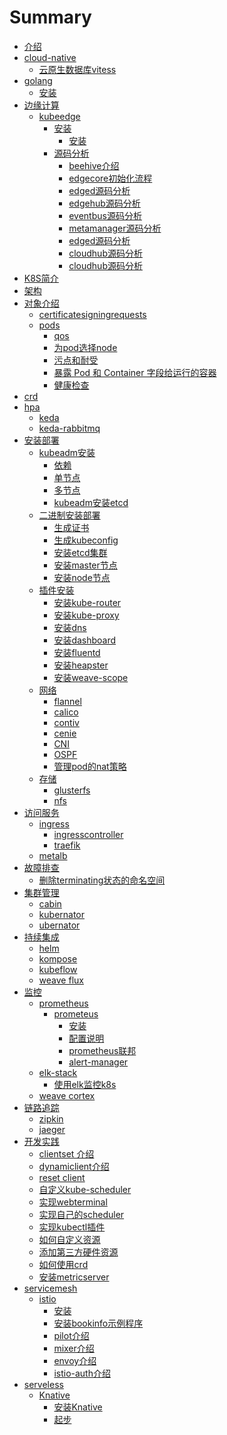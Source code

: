 # Summary

* [介绍](README.md)
* [cloud-native]()
  * [云原生数据库vitess](./cloudnative/cloud-native-vitess.md)
* [golang]()
   * [安装](golang/install.md)
* [边缘计算](edge-computing/readme.md)
   * [kubeedge](edge-computing/kubeedge/readme.md)
     * [安装]()
       * [安装](edge-computing/kubeedge/install/sourcecode.md)
     * [源码分析]()
       * [beehive介绍](edge-computing/kubeedge/kubeedge%20beehive%20介绍.md)
       * [edgecore初始化流程](edge-computing/kubeedge/edgecore初始化流程.md)
       * [edged源码分析](edge-computing/kubeedge/edgecore%20-%20edged源码分析.md)
       * [edgehub源码分析](edge-computing/kubeedge/edgecore%20-%20edgehub源码分析.md)
       * [eventbus源码分析](edge-computing/kubeedge/edgecore%20-%20eventbus.md)
       * [metamanager源码分析](edge-computing/kubeedge/edgecore%20-%20metamanager源码分析.md)
       * [edged源码分析](edge-computing/kubeedge/edgecore%20-%20servicebus源码分析.md)
       * [cloudhub源码分析](edge-computing/kubeedge/cloudcore%20-%20cloudhub.md)
       * [cloudhub源码分析](edge-computing/kubeedge/cloudcore%20-%20edgecontroller.md)
* [K8S简介](introduce/introduce-k8s.md)
* [架构](architecture/README.md)
* [对象介绍](object/README.md)
    * [certificatesigningrequests](object/certificatesigningrequests/README.md)
    * [pods](object/pods/README.md)
      * [qos](object/pods/pods-qos.md)
      * [为pod选择node](object/pods/pod-affinity.md)
      * [污点和耐受](object/pods/pod-taint-and-toleration.md)
      * [暴露 Pod 和 Container 字段给运行的容器](object/pods/pod-download-api.md)
      * [健康检查](object/pods/pod-health-check-and-lifecycle.md)
* [crd](object/custom-resource-definitions.md)
* [hpa]()
    * [keda](hpa/keda.md)
    * [keda-rabbitmq](hpa/使用RabbitMQ触发器创建ScaledObject.md)
* [安装部署](install/binary-install/README.md)
    * [kubeadm安装]()
        * [依赖](install/kubeadm-install/README.md)
        * [单节点](install/kubeadm-install/single-control-plane.md)
        * [多节点](install/kubeadm-install/multi-control-plane.md)
        * [kubeadm安装etcd](install/kubeadm-install/install-etcd-with-kubeadm.md)
    * [二进制安装部署](install/binary-install/get-binary.md)
        * [生成证书](install/binary-install/gencerts.md)
        * [生成kubeconfig](install/binary-install/genkubeconfig.md)
        * [安装etcd集群](install/binary-install/install-etcd.md)
        * [安装master节点](install/binary-install/install-master.md)
        * [安装node节点](install/binary-install/install-node.md)
    * [插件安装]()
        * [安装kube-router](install/addons/install-kube-router.md)
        * [安装kube-proxy](install/addons/install-kube-proxy.md)
        * [安装dns](install/addons/install-kube-dns.md)
        * [安装dashboard](install/addons/install-dashboard.md)
        * [安装fluentd](install/addons/install-fluentd-es.md)
        * [安装heapster](install/addons/install-heapster-influxdb-grafana.md)
        * [安装weave-scope](install/addons/weave-scope.md)
    * [网络](network/README.md)
        * [flannel](network/flanneld.md)
        * [calico](network/calico.md)
        * [contiv](network/contiv.md)
        * [cenie](network/CNI-cenie.md)
        * [CNI](network/CNI.md)
        * [OSPF](network/ospf.md)
        * [管理pod的nat策略](network/管理pod的nat策略.md)
    * [存储](storage/README.md)
        * [glusterfs](storage/gluster-storage.md)
        * [nfs](storage/nfs-strorage.md)
* [访问服务]()
    * [ingress](access-svc/ingress/README.md)     
        * [ingresscontroller](access-svc/ingress/nginx/nginx-ingress-controller.md)     
        * [traefik](access-svc/ingress/traefik/traefik-ingress.md)   
    * [metalb](access-svc/metalb%20-%20本地集群实现LoadBalancer.md)
* [故障排查]()
    * [删除terminating状态的命名空间](./trouble/delete-terminating-ns.md)
* [集群管理]()
    * [cabin](./cluster-mgr/cabin.md)
    * [kubernator](./cluster-mgr/kubernator.md)
    * [ubernator](./cluster-mgr/ubernator.md)
* [持续集成](CI/README.md)
    * [helm](CI/helm/README.md)
    * [kompose](CI/kompose/README.md)
    * [kubeflow](CI/kubeflow/README.md)
    * [weave flux](CI/Weave%20Flux/README.md)
* [监控]()
    * [prometheus]()
        * [prometeus](monitoring/prometheus/README.md)
            * [安装](monitoring/prometheus/install-prometheus.md)
            * [配置说明](monitoring/prometheus/prometheus.md)
            * [prometheus联邦](monitoring/prometheus/prometheus-federation.md)
            * [alert-manager](monitoring/prometheus/config-alertmgr.md)
    * [elk-stack]()
        * [使用elk监控k8s](monitoring/elkstack/use-elastic-stack-monito-k8s.md)
    * [weave cortex](monitoring/Weave%20Cortex/README.md)
* [链路追踪](tracing/README.md)
  * [zipkin](tracing/zipkin/install.md)
  * [jaeger](tracing/jaeger/get-start.md)
* [开发实践](develop/README.md)
    * [clientset 介绍](develop/develop-clientset.md)
    * [dynamiclient介绍](develop/develop-dynamiclient.md)
    * [reset client](develop/develop-restclient.md)
    * [自定义kube-scheduler](develop/self-develop-scheduler.md)
    * [实现webterminal](develop/develop-web-terminal.md)    
    * [实现自己的scheduler](develop/自定义k8s存储插件.md) 
    * [实现kubectl插件](develop/自定义kubectl插件.md)
    * [如何自定义资源](develop/deploy-custom-resources.md)
    * [添加第三方硬件资源](develop/how-to-add-device.md)
    * [如何使用crd](develop/how-to-use-crd.md)
    * [安装metricserver](develop/install-metric-server.md)
* [servicemesh](servicemesh/README.md)
    * [istio](servicemesh/istio/Introduction.md)
        * [安装](servicemesh/istio/install.md)
        * [安装bookinfo示例程序](servicemesh/istio/example-bookinfo.md)
        * [pilot介绍](servicemesh/istio/pilot.md)
        * [mixer介绍](servicemesh/istio/mixer.md)
        * [envoy介绍](servicemesh/istio/envoy.md)
        * [istio-auth介绍](servicemesh/istio/istio-auth.md)
* [serveless](serverless/README.md)
    * [Knative](serverless/knative/README.md)
        * [安装Knative](serverless/knative/install.md)
        * [起步](serverless/knative/getstart.md)